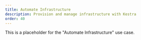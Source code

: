 ```yaml
---
title: Automate Infrastructure
description: Provision and manage infrastructure with Kestra
order: 40
---
```


This is a placeholder for the "Automate Infrastructure" use case.